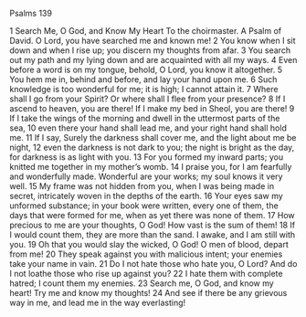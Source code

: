 Psalms 139

1	Search Me, O God, and Know My Heart To the choirmaster. A Psalm of David. O Lord, you have searched me and known me!
2	You know when I sit down and when I rise up; you discern my thoughts from afar.
3	You search out my path and my lying down and are acquainted with all my ways.
4	Even before a word is on my tongue, behold, O Lord, you know it altogether.
5	You hem me in, behind and before, and lay your hand upon me.
6	Such knowledge is too wonderful for me; it is high; I cannot attain it.
7	Where shall I go from your Spirit? Or where shall I flee from your presence?
8	If I ascend to heaven, you are there! If I make my bed in Sheol, you are there!
9	If I take the wings of the morning and dwell in the uttermost parts of the sea,
10	even there your hand shall lead me, and your right hand shall hold me.
11	If I say, Surely the darkness shall cover me, and the light about me be night,
12	even the darkness is not dark to you; the night is bright as the day, for darkness is as light with you.
13	For you formed my inward parts; you knitted me together in my mother’s womb.
14	I praise you, for I am fearfully and wonderfully made. Wonderful are your works; my soul knows it very well.
15	My frame was not hidden from you, when I was being made in secret, intricately woven in the depths of the earth.
16	Your eyes saw my unformed substance; in your book were written, every one of them, the days that were formed for me, when as yet there was none of them.
17	How precious to me are your thoughts, O God! How vast is the sum of them!
18	If I would count them, they are more than the sand. I awake, and I am still with you.
19	Oh that you would slay the wicked, O God! O men of blood, depart from me!
20	They speak against you with malicious intent; your enemies take your name in vain.
21	Do I not hate those who hate you, O Lord? And do I not loathe those who rise up against you?
22	I hate them with complete hatred; I count them my enemies.
23	Search me, O God, and know my heart! Try me and know my thoughts!
24	And see if there be any grievous way in me, and lead me in the way everlasting!

